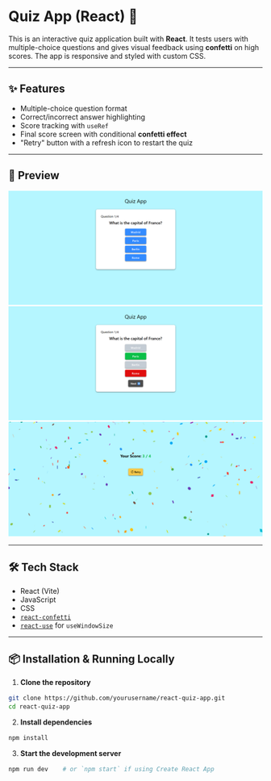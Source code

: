 # Quiz App (React) 🎯

This is an interactive quiz application built with **React**. It tests users with multiple-choice questions and gives visual feedback using **confetti** on high scores. The app is responsive and styled with custom CSS.

---

## ✨ Features

- Multiple-choice question format
- Correct/incorrect answer highlighting
- Score tracking with `useRef`
- Final score screen with conditional **confetti effect**
- "Retry" button with a refresh icon to restart the quiz

---

## 📸 Preview

![App Screenshot 1](src/assets/app_screenshot_1.png)
![App Screenshot 2](src/assets/app_screenshot_2.png)
![App Screenshot 3](src/assets/app_screenshot_3.png)

---

## 🛠 Tech Stack

- React (Vite)
- JavaScript
- CSS
- [`react-confetti`](https://www.npmjs.com/package/react-confetti)
- [`react-use`](https://www.npmjs.com/package/react-use) for `useWindowSize`

---

## 📦 Installation & Running Locally

1. **Clone the repository**  
```bash
git clone https://github.com/yourusername/react-quiz-app.git
cd react-quiz-app
```

2. **Install dependencies**

```bash
npm install
```

3. **Start the development server**

```bash
npm run dev    # or `npm start` if using Create React App
```
